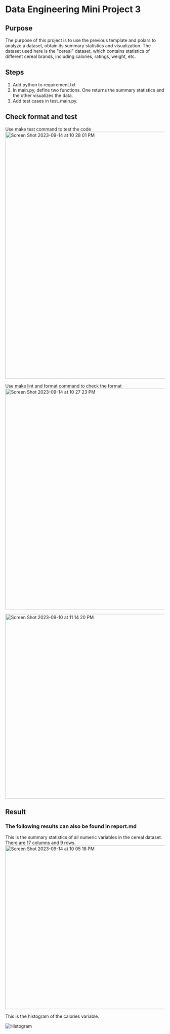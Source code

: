 # Data Engineering Mini Project 3
## Purpose
The purpose of this project is to use the previous template and polars to analyze a dataset, obtain its summary statistics and visualization. The dataset used here is the "cereal" dataset, which contains statistics of different cereal brands, including calories, ratings, weight, etc.
 
## Steps
1. Add python to requirement.txt
2. In main.py, define two functions. One returns the summary statistics and the other visualizes the data.
3. Add test cases in test_main.py.  

## Check format and test
Use make test command to test the code
<img width="778" alt="Screen Shot 2023-09-14 at 10 28 01 PM" src="https://github.com/nogibjj/KatherineT.DE.Mini-Project_3/assets/143833511/77100ebd-f18d-49cc-8d39-19ab25228f6b">


Use make lint and format command to check the format
<img width="696" alt="Screen Shot 2023-09-14 at 10 27 23 PM" src="https://github.com/nogibjj/KatherineT.DE.Mini-Project_3/assets/143833511/7837c565-088c-4091-a66b-d705f1368da1">



<img width="582" alt="Screen Shot 2023-09-10 at 11 14 20 PM" src="https://github.com/nogibjj/KatherineT.W2/assets/143833511/045bb7e5-37da-4b97-9c20-2ad734453bc0">


## Result
### The following results can also be found in report.md
This is the summary statistics of all numeric variables in the cereal dataset. There are 17 columns and 9 rows. 
<img width="516" alt="Screen Shot 2023-09-14 at 10 05 18 PM" src="https://github.com/nogibjj/KatherineT.DE.Mini-Project_3/assets/143833511/d5697b5f-057a-401c-89cd-1280fbdf2d4c">


This is the histogram of the calories variable. 

![Histogram](https://github.com/nogibjj/KatherineT.DE.Mini-Project_3/assets/143833511/8bdcbc75-e3ad-4590-8dd1-aff37646b15b)
